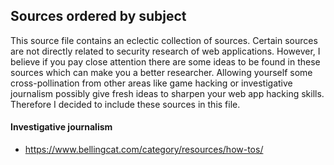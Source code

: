 ## Sources ordered by subject
This source file contains an eclectic collection of sources. Certain sources are not directly related to security research of web applications. 
However, I believe if you pay close attention there are some ideas to be found in these sources which can make you a better researcher.
Allowing yourself some cross-pollination from other areas like game hacking or investigative journalism possibly give fresh ideas
to sharpen your web app hacking skills. Therefore I decided to include these sources in this file.

#### Investigative journalism
  * https://www.bellingcat.com/category/resources/how-tos/
